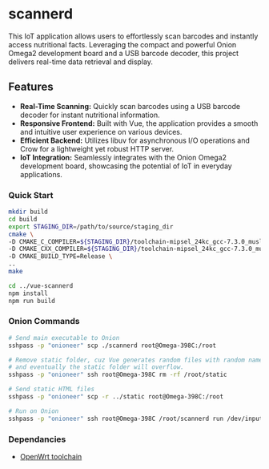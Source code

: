 # scannerd
This IoT application allows users to effortlessly scan barcodes and instantly access nutritional facts. Leveraging the compact and powerful Onion Omega2 development board and a USB barcode decoder, this project delivers real-time data retrieval and display.

## Features
- **Real-Time Scanning:** Quickly scan barcodes using a USB barcode decoder for instant nutritional information.
- **Responsive Frontend:** Built with Vue, the application provides a smooth and intuitive user experience on various devices.
- **Efficient Backend:** Utilizes libuv for asynchronous I/O operations and Crow for a lightweight yet robust HTTP server.
- **IoT Integration:** Seamlessly integrates with the Onion Omega2 development board, showcasing the potential of IoT in everyday applications.

### Quick Start

```bash
mkdir build
cd build
export STAGING_DIR=/path/to/source/staging_dir
cmake \
-D CMAKE_C_COMPILER=${STAGING_DIR}/toolchain-mipsel_24kc_gcc-7.3.0_musl/bin/mipsel-openwrt-linux-gcc \
-D CMAKE_CXX_COMPILER=${STAGING_DIR}/toolchain-mipsel_24kc_gcc-7.3.0_musl/bin/mipsel-openwrt-linux-g++ \
-D CMAKE_BUILD_TYPE=Release \
..
make

cd ../vue-scannerd
npm install
npm run build
```

### Onion Commands
```bash
# Send main executable to Onion
sshpass -p "onioneer" scp ./scannerd root@Omega-398C:/root

# Remove static folder, cuz Vue generates random files with random names
# and eventually the static folder will overflow.
sshpass -p "onioneer" ssh root@Omega-398C rm -rf /root/static

# Send static HTML files
sshpass -p "onioneer" scp -r ../static root@Omega-398C:/root

# Run on Onion
sshpass -p "onioneer" ssh root@Omega-398C /root/scannerd run /dev/input/event0 
```

### Dependancies
- [OpenWrt toolchain](https://github.com/OnionIoT/source)
